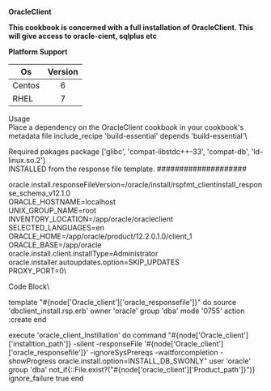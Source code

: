 **OracleClient**



**This cookbook is concerned with a full installation of OracleClient. This will give access to oracle-cient, sqlplus etc**

**Platform Support**

| Os            | Version       | 
| ------------- |:-------------:| 
| Centos        | 6             | 
| RHEL          | 7             | 



Usage\
Place a dependency on the OracleClient cookbook in your cookbook's metadata file include_recipe 'build-essential' depends 'build-essential'\

Required pakages package ['glibc', 'compat-libstdc++-33', 'compat-db', 'ld-linux.so.2']\
INSTALLED from the response file template\.
####################


oracle.install.responseFileVersion=/oracle/install/rspfmt_clientinstall_response_schema_v12.1.0\
ORACLE_HOSTNAME=localhost\
UNIX_GROUP_NAME=root\
INVENTORY_LOCATION=/app/oracle/oracleclient\
SELECTED_LANGUAGES=en\
ORACLE_HOME=/app/oracle/product/12.2.0.1.0/client_1\
ORACLE_BASE=/app/oracle\
oracle.install.client.installType=Administrator\
oracle.installer.autoupdates.option=SKIP_UPDATES\
PROXY_PORT=0\


Code Block\


template "#{node['Oracle_client']['oracle_responsefile']}" do
source 'dbclient_install.rsp.erb'
owner 'oracle'
group 'dba'
mode '0755'
action :create
end

execute 'oracle_client_Instillation' do
command "#{node['Oracle_client']['installtion_path']} -silent -responseFile '#{node['Oracle_client']['oracle_responsefile']}' -ignoreSysPrereqs -waitforcompletion -showProgress oracle.install.option=INSTALL_DB_SWONLY"
user 'oracle'
group 'dba'
not_if{::File.exist?("#{node['oracle_client']['Product_path']}")}
ignore_failure true
end
